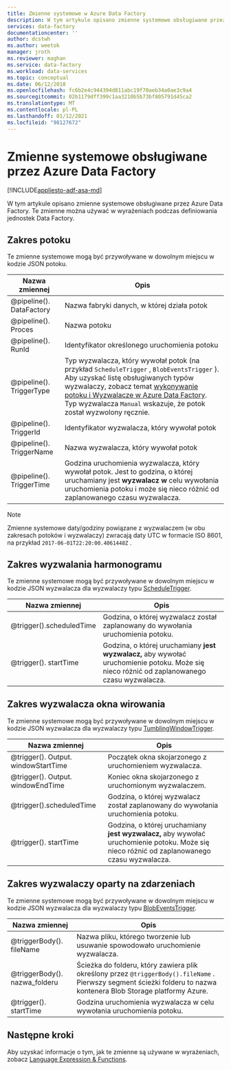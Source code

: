 ```yaml
---
title: Zmienne systemowe w Azure Data Factory
description: W tym artykule opisano zmienne systemowe obsługiwane przez Azure Data Factory. Te zmienne można używać w wyrażeniach podczas definiowania jednostek Data Factory.
services: data-factory
documentationcenter: ''
author: dcstwh
ms.author: weetok
manager: jroth
ms.reviewer: maghan
ms.service: data-factory
ms.workload: data-services
ms.topic: conceptual
ms.date: 06/12/2018
ms.openlocfilehash: fc6b2e4c944394d811abc19f70aeb34a0ae3c9a4
ms.sourcegitcommit: 02b1179dff399c1aa3210b5b73bf805791d45ca2
ms.translationtype: MT
ms.contentlocale: pl-PL
ms.lasthandoff: 01/12/2021
ms.locfileid: "98127672"
---
```

# <a name="system-variables-supported-by-azure-data-factory"></a>Zmienne systemowe obsługiwane przez Azure Data Factory
[!INCLUDE[appliesto-adf-asa-md](includes/appliesto-adf-asa-md.md)]

W tym artykule opisano zmienne systemowe obsługiwane przez Azure Data Factory. Te zmienne można używać w wyrażeniach podczas definiowania jednostek Data Factory.

## <a name="pipeline-scope"></a>Zakres potoku
Te zmienne systemowe mogą być przywoływane w dowolnym miejscu w kodzie JSON potoku.

| Nazwa zmiennej | Opis |
| --- | --- |
| @pipeline(). DataFactory |Nazwa fabryki danych, w której działa potok |
| @pipeline(). Proces |Nazwa potoku |
| @pipeline(). RunId |Identyfikator określonego uruchomienia potoku |
| @pipeline(). TriggerType |Typ wyzwalacza, który wywołał potok (na przykład `ScheduleTrigger` , `BlobEventsTrigger` ). Aby uzyskać listę obsługiwanych typów wyzwalaczy, zobacz temat [wykonywanie potoku i Wyzwalacze w Azure Data Factory](concepts-pipeline-execution-triggers.md). Typ wyzwalacza `Manual` wskazuje, że potok został wyzwolony ręcznie. |
| @pipeline(). TriggerId|Identyfikator wyzwalacza, który wywołał potok |
| @pipeline(). TriggerName|Nazwa wyzwalacza, który wywołał potok |
| @pipeline(). TriggerTime|Godzina uruchomienia wyzwalacza, który wywołał potok. Jest to godzina, o której uruchamiany jest **wyzwalacz w** celu wywołania uruchomienia potoku i może się nieco różnić od zaplanowanego czasu wyzwalacza.  |

>[!NOTE]
>Zmienne systemowe daty/godziny powiązane z wyzwalaczem (w obu zakresach potoków i wyzwalaczy) zwracają daty UTC w formacie ISO 8601, na przykład `2017-06-01T22:20:00.4061448Z` .

## <a name="schedule-trigger-scope"></a>Zakres wyzwalania harmonogramu
Te zmienne systemowe mogą być przywoływane w dowolnym miejscu w kodzie JSON wyzwalacza dla wyzwalaczy typu [ScheduleTrigger](concepts-pipeline-execution-triggers.md#schedule-trigger).

| Nazwa zmiennej | Opis |
| --- | --- |
| @trigger().scheduledTime |Godzina, o której wyzwalacz został zaplanowany do wywołania uruchomienia potoku. |
| @trigger(). startTime |Godzina, o której uruchamiany **jest wyzwalacz,** aby wywołać uruchomienie potoku. Może się nieco różnić od zaplanowanego czasu wyzwalacza. |

## <a name="tumbling-window-trigger-scope"></a>Zakres wyzwalacza okna wirowania
Te zmienne systemowe mogą być przywoływane w dowolnym miejscu w kodzie JSON wyzwalacza dla wyzwalaczy typu [TumblingWindowTrigger](concepts-pipeline-execution-triggers.md#tumbling-window-trigger).

| Nazwa zmiennej | Opis |
| --- | --- |
| @trigger(). Output. windowStartTime |Początek okna skojarzonego z uruchomieniem wyzwalacza. |
| @trigger(). Output. windowEndTime |Koniec okna skojarzonego z uruchomionym wyzwalaczem. |
| @trigger().scheduledTime |Godzina, o której wyzwalacz został zaplanowany do wywołania uruchomienia potoku. |
| @trigger(). startTime |Godzina, o której uruchamiany **jest wyzwalacz,** aby wywołać uruchomienie potoku. Może się nieco różnić od zaplanowanego czasu wyzwalacza. |

## <a name="event-based-trigger-scope"></a>Zakres wyzwalaczy oparty na zdarzeniach
Te zmienne systemowe mogą być przywoływane w dowolnym miejscu w kodzie JSON wyzwalacza dla wyzwalaczy typu [BlobEventsTrigger](concepts-pipeline-execution-triggers.md#event-based-trigger).

| Nazwa zmiennej | Opis |
| --- | --- |
| @triggerBody(). fileName  |Nazwa pliku, którego tworzenie lub usuwanie spowodowało uruchomienie wyzwalacza.   |
| @triggerBody(). nazwa_folderu  |Ścieżka do folderu, który zawiera plik określony przez `@triggerBody().fileName` . Pierwszy segment ścieżki folderu to nazwa kontenera Blob Storage platformy Azure.  |
| @trigger(). startTime |Godzina uruchomienia wyzwalacza w celu wywołania uruchomienia potoku. |

## <a name="next-steps"></a>Następne kroki
Aby uzyskać informacje o tym, jak te zmienne są używane w wyrażeniach, zobacz [Language Expression & Functions](control-flow-expression-language-functions.md).
